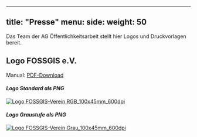  ---
title: "Presse"
menu:
  side:
    weight: 50
---

Das Team der AG Öffentlichkeitsarbeit stellt hier Logos und Druckvorlagen bereit.

## Logo FOSSGIS e.V.

Manual: [PDF-Download](https://www.fossgis.de/mediawiki/images/5/56/Logo-FOSSGIS-Verein-Manual_2023-12-05.pdf)

#### _Logo Standard als PNG_

[![Logo FOSSGIS-Verein RGB_100x45mm_600dpi](https://www.fossgis.de/mediawiki/images/d/d3/FOSSGIS_Logo_RGB_100x45mm_600dpi.png)](https://www.fossgis.de/mediawiki/images/d/d3/FOSSGIS_Logo_RGB_100x45mm_600dpi.png)

#### _Logo Graustufe als PNG_

[![Logo FOSSGIS-Verein Grau_100x45mm_600dpi](https://www.fossgis.de/mediawiki/images/3/32/FOSSGIS_Logo_RGB_sw1_100x45mm_600dpi.png)](https://www.fossgis.de/mediawiki/images/3/32/FOSSGIS_Logo_RGB_sw1_100x45mm_600dpi.png)



